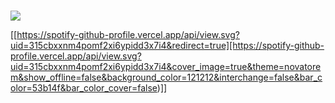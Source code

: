 ### 


<!--
**Naamee/Naamee** is a ✨ _special_ ✨ repository because its `README.md` (this file) appears on your GitHub profile.

Here are some ideas to get you started:

- 🔭 I’m currently working on ...
- 🌱 I’m currently learning ...
- 👯 I’m looking to collaborate on ...
- 🤔 I’m looking for help with ...
- 💬 Ask me about ...
- 📫 How to reach me: ...
- 😄 Pronouns: ...
- ⚡ Fun fact: ...
-->

<p><img src="(https://spotify-github-profile.vercel.app/api/view.svg?uid=315cbxxnm4pomf2xi6ypidd3x7i4&cover_image=true&theme=novatorem&show_offline=false&background_color=121212&interchange=false&bar_color=53b14f&bar_color_cover=false)"></p>

[[https://spotify-github-profile.vercel.app/api/view.svg?uid=315cbxxnm4pomf2xi6ypidd3x7i4&redirect=true][https://spotify-github-profile.vercel.app/api/view.svg?uid=315cbxxnm4pomf2xi6ypidd3x7i4&cover_image=true&theme=novatorem&show_offline=false&background_color=121212&interchange=false&bar_color=53b14f&bar_color_cover=false)]]


